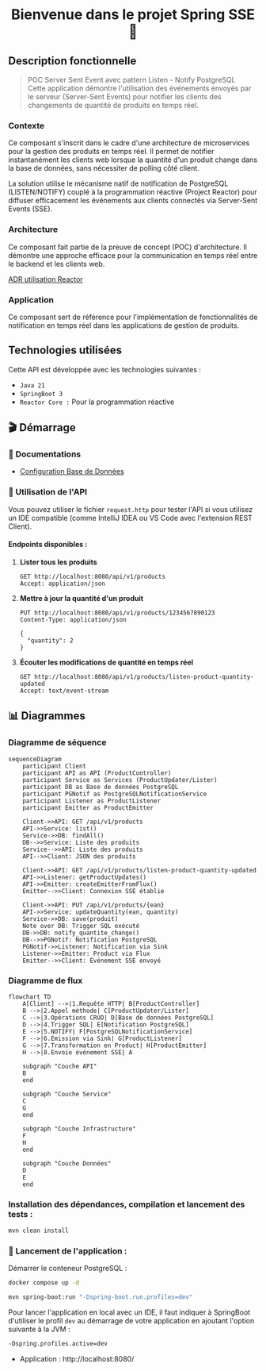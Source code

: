 <h1 style="text-align:center">Bienvenue dans le projet Spring SSE 👋</h1>

## Description fonctionnelle
> POC Server Sent Event avec pattern Listen - Notify PostgreSQL<br />
> Cette application démontre l'utilisation des événements envoyés par le serveur (Server-Sent Events) pour notifier les clients des changements de quantité de produits en temps réel.

### Contexte
Ce composant s'inscrit dans le cadre d'une architecture de microservices pour la gestion des produits en temps réel. Il permet de notifier instantanément les clients web lorsque la quantité d'un produit change dans la base de données, sans nécessiter de polling côté client.

La solution utilise le mécanisme natif de notification de PostgreSQL (LISTEN/NOTIFY) couplé à la programmation réactive (Project Reactor) pour diffuser efficacement les événements aux clients connectés via Server-Sent Events (SSE).

### Architecture
Ce composant fait partie de la preuve de concept (POC) d'architecture. Il démontre une approche efficace pour la communication en temps réel entre le backend et les clients web.

[ADR utilisation Reactor](docs/adr-project-reactor-for-postgresql-notifications.md)

### Application
Ce composant sert de référence pour l'implémentation de fonctionnalités de notification en temps réel dans les applications de gestion de produits.
## Technologies utilisées
Cette API est développée avec les technologies suivantes :

- `Java 21 `
- `SpringBoot 3 `
- `Reactor Core :`  Pour la programmation réactive


## 🎬 Démarrage

### 📖 Documentations
- [Configuration Base de Données](docs/configure-db.md)

### 📝 Utilisation de l'API

Vous pouvez utiliser le fichier `request.http` pour tester l'API si vous utilisez un IDE compatible (comme IntelliJ IDEA ou VS Code avec l'extension REST Client).

#### Endpoints disponibles :

1. **Lister tous les produits**
   ```http
   GET http://localhost:8080/api/v1/products
   Accept: application/json
   ```

2. **Mettre à jour la quantité d'un produit**
   ```http
   PUT http://localhost:8080/api/v1/products/1234567890123
   Content-Type: application/json

   {
     "quantity": 2
   }
   ```

3. **Écouter les modifications de quantité en temps réel**
   ```http
   GET http://localhost:8080/api/v1/products/listen-product-quantity-updated
   Accept: text/event-stream
   ```

## 📊 Diagrammes

### Diagramme de séquence

```mermaid
sequenceDiagram
    participant Client
    participant API as API (ProductController)
    participant Service as Services (ProductUpdater/Lister)
    participant DB as Base de données PostgreSQL
    participant PGNotif as PostgreSQLNotificationService
    participant Listener as ProductListener
    participant Emitter as ProductEmitter

    Client->>API: GET /api/v1/products
    API->>Service: list()
    Service->>DB: findAll()
    DB-->>Service: Liste des produits
    Service-->>API: Liste des produits
    API-->>Client: JSON des produits

    Client->>API: GET /api/v1/products/listen-product-quantity-updated
    API->>Listener: getProductUpdates()
    API->>Emitter: createEmitterFromFlux()
    Emitter-->>Client: Connexion SSE établie

    Client->>API: PUT /api/v1/products/{ean}
    API->>Service: updateQuantity(ean, quantity)
    Service->>DB: save(produit)
    Note over DB: Trigger SQL exécuté
    DB->>DB: notify_quantite_change()
    DB-->>PGNotif: Notification PostgreSQL
    PGNotif->>Listener: Notification via Sink
    Listener->>Emitter: Product via Flux
    Emitter-->>Client: Événement SSE envoyé
```

### Diagramme de flux

```mermaid
flowchart TD
    A[Client] -->|1.Requête HTTP| B[ProductController]
    B -->|2.Appel méthode| C[ProductUpdater/Lister]
    C -->|3.Opérations CRUD| D[Base de données PostgreSQL]
    D -->|4.Trigger SQL| E[Notification PostgreSQL]
    E -->|5.NOTIFY| F[PostgreSQLNotificationService]
    F -->|6.Émission via Sink| G[ProductListener]
    G -->|7.Transformation en Product| H[ProductEmitter]
    H -->|8.Envoie événement SSE| A

    subgraph "Couche API"
    B
    end

    subgraph "Couche Service"
    C
    G
    end

    subgraph "Couche Infrastructure"
    F
    H
    end

    subgraph "Couche Données"
    D
    E
    end
```

### Installation des dépendances, compilation et lancement des tests :

```sh
mvn clean install
```

### 🚀 Lancement de l'application :

Démarrer le conteneur PostgreSQL :
```sh
docker compose up -d
```

```sh
mvn spring-boot:run "-Dspring-boot.run.profiles=dev"
```

Pour lancer l'application en local avec un IDE, il faut indiquer à SpringBoot d'utiliser le profil `dev` au démarrage de votre application en ajoutant l'option suivante à la JVM :

```sh
-Dspring.profiles.active=dev
```

- Application : http://localhost:8080/